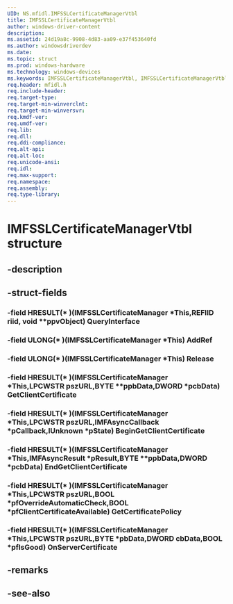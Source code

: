 ```yaml
---
UID: NS.mfidl.IMFSSLCertificateManagerVtbl
title: IMFSSLCertificateManagerVtbl
author: windows-driver-content
description: 
ms.assetid: 24d19a8c-9908-4d83-aa09-e37f453640fd
ms.author: windowsdriverdev
ms.date: 
ms.topic: struct
ms.prod: windows-hardware
ms.technology: windows-devices
ms.keywords: IMFSSLCertificateManagerVtbl, IMFSSLCertificateManagerVtbl
req.header: mfidl.h
req.include-header:
req.target-type:
req.target-min-winverclnt:
req.target-min-winversvr:
req.kmdf-ver:
req.umdf-ver:
req.lib:
req.dll:
req.ddi-compliance:
req.alt-api:
req.alt-loc:
req.unicode-ansi:
req.idl:
req.max-support:
req.namespace:
req.assembly:
req.type-library:
---
```


# IMFSSLCertificateManagerVtbl structure

## -description



## -struct-fields

### -field HRESULT(* )(IMFSSLCertificateManager *This,REFIID riid, void **ppvObject) QueryInterface			
 	
### -field ULONG(* )(IMFSSLCertificateManager *This) AddRef			
 	
### -field ULONG(* )(IMFSSLCertificateManager *This) Release			
 	
### -field HRESULT(* )(IMFSSLCertificateManager *This,LPCWSTR pszURL,BYTE **ppbData,DWORD *pcbData) GetClientCertificate			
 	
### -field HRESULT(* )(IMFSSLCertificateManager *This,LPCWSTR pszURL,IMFAsyncCallback *pCallback,IUnknown *pState) BeginGetClientCertificate			
 	
### -field HRESULT(* )(IMFSSLCertificateManager *This,IMFAsyncResult *pResult,BYTE **ppbData,DWORD *pcbData) EndGetClientCertificate			
 	
### -field HRESULT(* )(IMFSSLCertificateManager *This,LPCWSTR pszURL,BOOL *pfOverrideAutomaticCheck,BOOL *pfClientCertificateAvailable) GetCertificatePolicy			
 	
### -field HRESULT(* )(IMFSSLCertificateManager *This,LPCWSTR pszURL,BYTE *pbData,DWORD cbData,BOOL *pfIsGood) OnServerCertificate			
 	
## -remarks

## -see-also